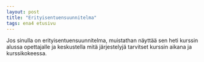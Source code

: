 ```yaml
---
layout: post
title: "Erityisentuensuunnitelma"
tags: ena4 etusivu
---
```


Jos sinulla on erityisentuensuunnitelma, muistathan näyttää sen heti kurssin alussa opettajalle ja keskustella mitä järjestelyjä tarvitset kurssin aikana ja kurssikokeessa.
